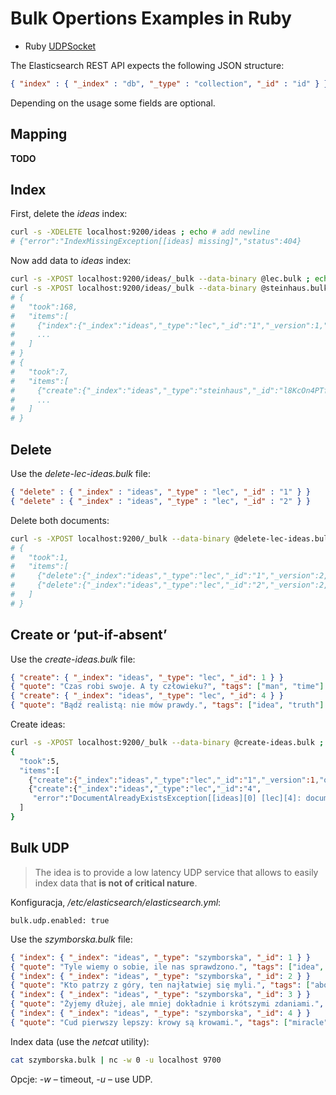 # Bulk Opertions Examples in Ruby

* Ruby [UDPSocket](http://www.ruby-doc.org/stdlib-1.9.3/libdoc/socket/rdoc/UDPSocket.html)

The Elasticsearch REST API expects the following JSON structure:

```json
{ "index" : { "_index" : "db", "_type" : "collection", "_id" : "id" } }
```
Depending on the usage some fields are optional.


## Mapping

**TODO**


## Index

First, delete the *ideas* index:

```sh
curl -s -XDELETE localhost:9200/ideas ; echo # add newline
# {"error":"IndexMissingException[[ideas] missing]","status":404}
```
Now add data to *ideas* index:

```sh
curl -s -XPOST localhost:9200/ideas/_bulk --data-binary @lec.bulk ; echo
curl -s -XPOST localhost:9200/ideas/_bulk --data-binary @steinhaus.bulk ; echo
# {
#   "took":168,
#   "items":[
#     {"index":{"_index":"ideas","_type":"lec","_id":"1","_version":1,"ok":true}},
#     ...
#   ]
# }
# {
#   "took":7,
#   "items":[
#     {"create":{"_index":"ideas","_type":"steinhaus","_id":"l8KcOn4PTfS4u9c51Aaeqg","_version":1,"ok":true}},
#     ...
#   ]
# }
```

## Delete

Use the *delete-lec-ideas.bulk* file:

```json
{ "delete" : { "_index" : "ideas", "_type" : "lec", "_id" : "1" } }
{ "delete" : { "_index" : "ideas", "_type" : "lec", "_id" : "2" } }
```

Delete both documents:

```sh
curl -s -XPOST localhost:9200/_bulk --data-binary @delete-lec-ideas.bulk ; echo
# {
#   "took":1,
#   "items":[
#     {"delete":{"_index":"ideas","_type":"lec","_id":"1","_version":2,"ok":true}},
#     {"delete":{"_index":"ideas","_type":"lec","_id":"2","_version":2,"ok":true}}
#   ]
# }
```

## Create or ‘put-if-absent’

Use the *create-ideas.bulk* file:

```json
{ "create": { "_index": "ideas", "_type": "lec", "_id": 1 } }
{ "quote": "Czas robi swoje. A ty człowieku?", "tags": ["man", "time"] }
{ "create": { "_index": "ideas", "_type": "lec", "_id": 4 } }
{ "quote": "Bądź realistą: nie mów prawdy.", "tags": ["idea", "truth"] }
```

Create ideas:

```sh
curl -s -XPOST localhost:9200/_bulk --data-binary @create-ideas.bulk ; echo
{
  "took":5,
  "items":[
    {"create":{"_index":"ideas","_type":"lec","_id":"1","_version":1,"ok":true}},
    {"create":{"_index":"ideas","_type":"lec","_id":"4",
     "error":"DocumentAlreadyExistsException[[ideas][0] [lec][4]: document already exists]"}}
  ]
}
```

## Bulk UDP

> The idea is to provide a low latency UDP service
> that allows to easily index data
> that **is not of critical nature**.

Konfiguracja, */etc/elasticsearch/elasticsearch.yml*:

```
bulk.udp.enabled: true
```

Use the *szymborska.bulk* file:

```json
{ "index": { "_index": "ideas", "_type": "szymborska", "_id": 1 } }
{ "quote": "Tyle wiemy o sobie, ile nas sprawdzono.", "tags": ["idea", "lechery"] }
{ "index": { "_index": "ideas", "_type": "szymborska", "_id": 2 } }
{ "quote": "Kto patrzy z góry, ten najłatwiej się myli.", "tags": ["above", "mistake"] }
{ "index": { "_index": "ideas", "_type": "szymborska", "_id": 3 } }
{ "quote": "Żyjemy dłużej, ale mniej dokładnie i krótszymi zdaniami.", "tags": ["life"] }
{ "index": { "_index": "ideas", "_type": "szymborska", "_id": 4 } }
{ "quote": "Cud pierwszy lepszy: krowy są krowami.", "tags": ["miracle", "cow"] }
```

Index data (use the *netcat* utility):

```sh
cat szymborska.bulk | nc -w 0 -u localhost 9700
```

Opcje: *-w* – timeout, *-u* – use UDP.
